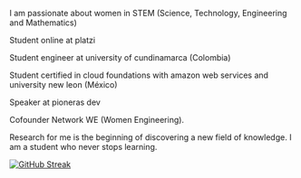 

I am passionate about women in STEM (Science, Technology, Engineering and Mathematics)

Student online at platzi

Student engineer at university of cundinamarca (Colombia) 

Student certified in cloud foundations with amazon web services and university new leon (México)

Speaker at pioneras dev

Cofounder Network WE (Women Engineering).

Research for me is the beginning of discovering a new field of knowledge. I am a student who never stops learning.

[![GitHub Streak](https://github-readme-streak-stats.herokuapp.com?user=jlianacastillo&theme=github-light&date_format=j%20M%5B%20Y%5D)](https://git.io/streak-stats)





